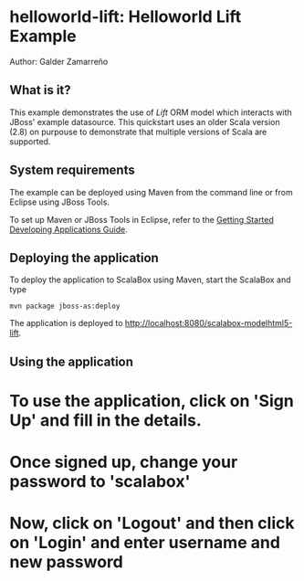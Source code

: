 helloworld-lift: Helloworld Lift Example
========================================
Author: Galder Zamarreño

What is it?
-----------

This example demonstrates the use of *Lift* ORM model which interacts with
JBoss' example datasource. This quickstart uses an older Scala version (2.8)
on purpouse to demonstrate that multiple versions of Scala are supported.

System requirements
-------------------

The example can be deployed using Maven from the command line or from Eclipse
using JBoss Tools.

To set up Maven or JBoss Tools in Eclipse, refer to the
<a href="https://docs.jboss.org/author/display/AS71/Getting+Started+Developing+Applications+Guide" title="Getting Started Developing Applications Guide">Getting Started Developing Applications Guide</a>.

Deploying the application
-------------------------

To deploy the application to ScalaBox using Maven, start the ScalaBox and type

    mvn package jboss-as:deploy

The application is deployed to <http://localhost:8080/scalabox-modelhtml5-lift>.

Using the application
---------------------

# To use the application, click on 'Sign Up' and fill in the details.
# Once signed up, change your password to 'scalabox'
# Now, click on 'Logout' and then click on 'Login' and enter username and new password